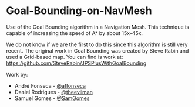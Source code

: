 # Goal-Bounding-on-NavMesh
Use of the Goal Bounding algorithm in a Navigation Mesh. This technique is capable of increasing the speed of A* by about 15x-45x.

We do not know if we are the first to do this since this algorithm is still very recent. The original work in Goal Bounding was created by Steve Rabin and used a Grid-based map. You can find is work at: https://github.com/SteveRabin/JPSPlusWithGoalBounding 

Work by:
  - André Fonseca - [@affonseca](https://github.com/affonseca)
  - Daniel Rodrigues - [@theevilman](https://github.com/theevilman)
  - Samuel Gomes - [@SamGomes](https://github.com/SamGomes)
